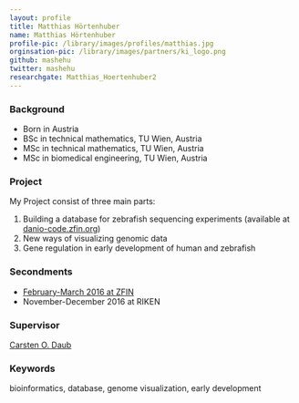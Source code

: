 ```yaml
---
layout: profile
title: Matthias Hörtenhuber
name: Matthias Hörtenhuber
profile-pic: /library/images/profiles/matthias.jpg
orginsation-pic: /library/images/partners/ki_logo.png
github: mashehu
twitter: mashehu
researchgate: Matthias_Hoertenhuber2
---
```

### Background
-   Born in Austria
-   BSc in technical mathematics, TU Wien, Austria
-   MSc in technical mathematics, TU Wien, Austria
-   MSc in biomedical engineering, TU Wien, Austria

### Project
My Project consist of three main parts:
1.   Building a database for zebrafish sequencing experiments (available at [danio-code.zfin.org](https://danio-code.zfin.org))
2.   New ways of visualizing genomic data
3.   Gene regulation in early development of human and zebrafish

### Secondments
-   [February-March 2016 at ZFIN](/secondments/2016-02-11-matthias-zfin.html)
-   November-December 2016 at RIKEN

### Supervisor
[Carsten O. Daub](https://www.daublab.org/)

### Keywords
bioinformatics, database, genome visualization, early development
